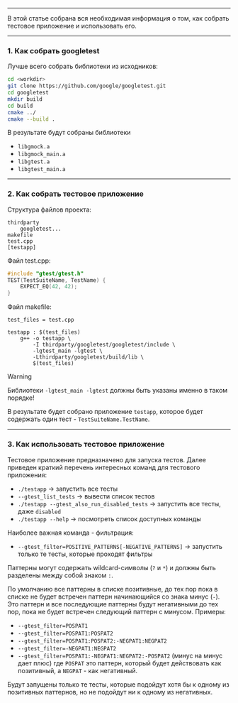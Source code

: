 ___
В этой статье собрана вся необходимая информация о том, как собрать тестовое приложение и использовать его.
___
### 1. Как собрать googletest

Лучше всего собрать библиотеки из исходников:
```bash
cd <workdir>
git clone https://github.com/google/googletest.git
cd googletest
mkdir build
cd build
cmake ../
cmake --build .
```
В результате будут собраны библиотеки
- `libgmock.a` 
- `libgmock_main.a`
- `libgtest.a`
- `libgtest_main.a`

___
### 2. Как собрать тестовое приложение

Структура файлов проекта:
```
thirdparty
	googletest...
makefile
test.cpp
[testapp]
```
Файл test.cpp:
```cpp
#include "gtest/gtest.h"
TEST(TestSuiteName, TestName) {
	EXPECT_EQ(42, 42);
}
```
Файл makefile:
```make
test_files = test.cpp

testapp : $(test_files)
	g++ -o testapp \
        -I thirdparty/googletest/googletest/include \
        -lgtest_main -lgtest \
        -Lthirdparty/googletest/build/lib \
        $(test_files)
```

>[!warning]
>Библиотеки `-lgtest_main -lgtest` должны быть указаны именно в таком порядке!

В результате будет собрано приложение `testapp`, которое будет содержать один тест - `TestSuiteName.TestName`.

___
### 3. Как использовать тестовое приложение

Тестовое приложение предназначено для запуска тестов. Далее приведен краткий перечень интересных команд для тестового приложения:

- `./testapp` -> запустить все тесты
- `--gtest_list_tests` -> вывести список тестов
- `./testapp --gtest_also_run_disabled_tests` -> запустить все тесты, даже `disabled`
- `./testapp --help` -> посмотреть список доступных команды

Наиболее важная команда - фильтрация:
- `--gtest_filter=POSITIVE_PATTERNS[-NEGATIVE_PATTERNS]` -> запустить только те тесты, которые проходят фильтры

Паттерны могут содержать wildcard-символы (`?` и `*`) и должны быть разделены между собой знаком `:`.

По умолчанию все паттерны в списке позитивные, до тех пор пока в списке не будет встречен паттерн начинающийся со знака минус (`-`). Это паттерн и все последующие паттерны будут негативными до тех пор, пока не будет встречен следующий паттерн с минусом. Примеры:
- `--gtest_filter=POSPAT1`
- `--gtest_filter=POSPAT1:POSPAT2`
- `--gtest_filter=POSPAT1:POSPAT2:-NEGPAT1:NEGPAT2`
- `--gtest_filter=-NEGPAT1:NEGPAT2`
- `--gtest_filter=POSPAT1:-NEGPAT1:NEGPAT2:-POSPAT2` (минус на минус дает плюс)
где `POSPAT` это паттерн, который будет действовать как позитивный, а `NEGPAT` - как негативный.

Будут запущены только те тесты, которые подойдут хотя бы к одному из позитивных паттернов, но не подойдут ни к одному из негативных.